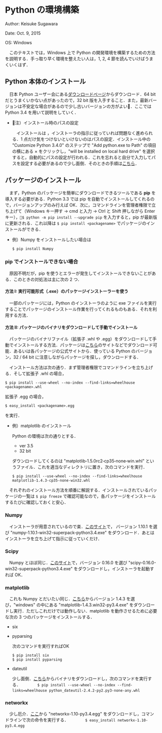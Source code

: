 # Python の環境構築

Author: Keisuke Sugawara

Date: Oct. 9, 2015

OS: Windows

　このテキストでは，Windows 上で Python の開発環境を構築するための方法を説明する．手っ取り早く環境を整えたい人は，1, 2, 4 節を読んでいけばうまくいくはず．
  
## Python 本体のインストール

　日本 Python ユーザー会にある[ダウンロードページ](http://www.python.jp/Zope/Zope/download/pythoncore)からダウンロード．64 bit だとうまくいかない点があったので，32 bit 版を入手すること．また，最新バージョンは不安定な場合があるので少し古いバージョンの方がよい．ここでは Python 3.4 を用いて説明をしていく．

* 注）インストール時のパスの設定 
  
  　インストールは ，インストーラの指示に従っていれば問題なく進められる．1 点だけ気をつけないといけないのはパスの設定．インストール中の "Customize Python 3.4.0" のステップで "Add python.exe to Path" の項目の横にある × をクリックし，"will be installed on local hard drive" を選択すると，自動的にパスの設定が行われる．これを忘れると自分で入力してパスを設定する必要があるので少し面倒．そのときの手順は[こちら](http://www.pythonweb.jp/install/setup/index1.html)．

## パッケージのインストール

　まず，Python のパッケージを簡単にダウンロードできるツールである **pip** を導入する必要がある．Python 3.3 では pip を自動でインストールしてくれるので，バージョンアップのみ行えば OK．次に，コマンドラインを管理者権限で立ち上げて（Windows キー押す → cmd と入力 → Ctrl と Shift 押しながら Enter キー），`$ python -m pip install --upgrade pip` を入力すると，pip が最新版に更新される．これ以降は `$ pip install <packagename>` でパッケージのインストールができる．

* 例）Numpy をインストールしたい場合は
  
  ```
  $ pip install Numpy
  ```

### pip でインストールできない場合

　原因不明だが，pip を使うとエラーが発生してインストールできないことがある．このときの対処法は主に次の 2 つ．

#### 方法 I: 実行可能形式（.exe）のパッケージインストーラーを使う

　一部のパッケージには，Python のインストーラのように exe ファイルを実行することでパッケージのインストール作業を行ってくれるものもある．それを利用する方法．

#### 方法 II: パッケージのバイナリをダウンロードして手動でインストール

　パッケージのバイナリファイル（拡張子 .whl や .egg）をダウンロードして手動でインストールする方法．パッケージは[こちら](http://www.lfd.uci.edu/~gohlke/pythonlibs/)のサイトなどでダウンロード可能．あるいは各パッケージの公式サイトから．使っている Python のバージョン，32 / 64 bit に注意しながらパッケージを探し，ダウンロードする．

　インストール方法は次の通り．まず管理者権限でコマンドラインを立ち上げる．そして拡張子 .whl の場合，

```
$ pip install --use-wheel --no-index --find-links=wheelhouse <packagename>.whl
```

拡張子 .egg の場合，

```
$ easy_install <packagename>.egg
```

を実行．

* 例）matplotlib のインストール
  
  Python の環境は次の通りとする．

  * ver 3.5  
  * 32 bit 
  
  ダウンロードしてくるのは "matplotlib‑1.5.0rc2‑cp35‑none‑win.whl" というファイル．これを適当なディレクトリに置き，次のコマンドを実行．
  
  ```
  $ pip install --use-wheel --no-index --find-links=wheelhouse matplotlib-1.4.3-cp35-none-win32.whl
  ```


　それぞれのインストール方法を順番に解説する．インストールされているパッケージの一覧は `$ pip freeze` で確認可能なので，各パッケージをインストールするたびに確認しておくと安心．

### Numpy

　インストーラが用意されているので楽．[このサイト](http://sourceforge.net/projects/numpy/files/NumPy/)で，
バージョン 1.10.1 を選び "numpy-1.10.1-win32-superpack-python3.4.exe" をダウンロード．あとはインストーラを立ち上げて指示に従っていくだけ．

### Scipy

　Numpy とほぼ同じ．[このサイト](http://sourceforge.net/projects/scipy/files/scipy/)で，バージョン 0.16.0 を選び "scipy-0.16.0-win32-superpack-python3.4.exe" をダウンロードし，インストーラを起動すれば OK．

### matplotlib

　これも Numpy とだいたい同じ．[こちら](http://sourceforge.net/projects/matplotlib/files/matplotlib/)からバージョン 1.4.3 を選び，"windows" の中にある "matplotlib-1.4.3.win32-py3.4.exe" をダウンロードし実行．ただしこれだけでは動作しない．matplotlib を動作させるために必要な次の 3 つのパッケージをインストールする．

- six
- pyparsing
  
  次のコマンドを実行すればOK
  
  ```
  $ pip install six
  $ pip install pyparsing
  ```

- dateutil
  
  少し面倒．[こちら](https://pypi.python.org/pypi/python-dateutil)からバイナリをダウンロードし，次のコマンドを実行する．
　
　```
　$ pip install --use-wheel --no-index --find-links=wheelhouse python_dateutil-2.4.2-py2.py3-none-any.whl
　```

### networkx

　少し厄介．[ここ](https://pypi.python.org/pypi/networkx/)から "networkx-1.10-py3.4.egg" をダウンロードし，コマンドラインで次の命令を実行する．
　
　```
　$ easy_install networkx-1.10-py3.4.egg
　```
